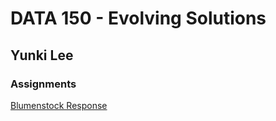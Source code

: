 # DATA 150 - Evolving Solutions

## Yunki Lee

### Assignments

[Blumenstock Response](https://github.com/yunkichristian/work/blumenstock)
